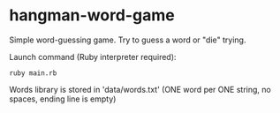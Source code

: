 # hangman-word-game
Simple word-guessing game. Try to guess a word or "die" trying.

Launch command (Ruby interpreter required): 

```
ruby main.rb
``` 

Words library is stored in 'data/words.txt' (ONE word per ONE string, no spaces, ending line is empty)
